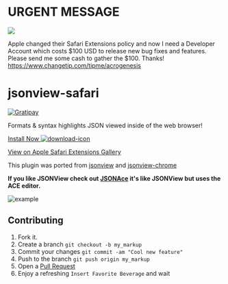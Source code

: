 # URGENT MESSAGE
![](http://www.motherjones.com/files/images/blog_apple_evil_empire.jpg)

Apple changed their Safari Extensions policy and now I need a Developer Account which costs $100 USD to release new bug fixes and features.
Please send me some cash to gather the $100. Thanks! https://www.changetip.com/tipme/acrogenesis



jsonview-safari
===============
[![Gratipay](https://img.shields.io/gratipay/acrogenesis.svg)](https://gratipay.com/~acrogenesis)

Formats & syntax highlights JSON viewed inside of the web browser!

[Install Now ![download-icon]][download-link]

[View on Apple Safari Extensions Gallery](https://extensions.apple.com/details/?id=com.acrogenesis.jsonview-56Q494QF3L)

This plugin was ported from [jsonview](https://github.com/bhollis/jsonview) and [jsonview-chrome](https://github.com/jamiew/jsonview-chrome)

__If you like JSONView check out [JSONAce](https://github.com/acrogenesis/JSONAce) it's like JSONView but uses the ACE editor.__

![example]

Contributing
---

1. Fork it.
2. Create a branch `git checkout -b my_markup`
3. Commit your changes `git commit -am "Cool new feature"`
4. Push to the branch `git push origin my_markup`
5. Open a [Pull Request][1]
6. Enjoy a refreshing `Insert Favorite Beverage` and wait

[1]: https://github.com/acrogenesis/jsonview-safari/pulls
[download-link]: https://github.com/acrogenesis/jsonview-safari/raw/v1.7/jsonview.safariextz
[download-icon]: https://github.com/acrogenesis/jsonview-safari/blob/master/icon-install_2x.png
[example]: https://github.com/acrogenesis/jsonview-safari/blob/master/example.png
